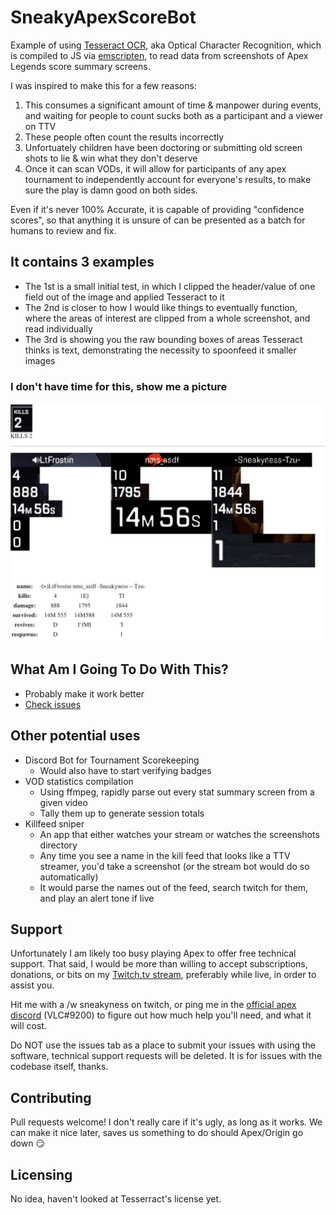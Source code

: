 # SneakyApexScoreBot
Example of using [Tesseract OCR](https://github.com/naptha/tesseract.js#tesseractjs), aka Optical Character Recognition, which is compiled to JS via [emscripten](https://github.com/kripken/emscripten), to read data from screenshots of Apex Legends score summary screens.  
  
I was inspired to make this for a few reasons: 
 1) This consumes a significant amount of time & manpower during events, and waiting for people to count sucks both as a participant and a viewer on TTV
 2) These people often count the results incorrectly
 3) Unfortuately children have been doctoring or submitting old screen shots to lie & win what they don't deserve
 4) Once it can scan VODs, it will allow for participants of any apex tournament to independently account for everyone's results, to make sure the play is damn good on both sides. 

Even if it's never 100% Accurate, it is capable of providing "confidence scores", so that anything it is unsure of can be presented as a batch for humans to review and fix. 

## It contains 3 examples
- The 1st is a small initial test, in which I clipped the header/value of one field out of the image and applied Tesseract to it
- The 2nd is closer to how I would like things to eventually function, where the areas of interest are clipped from a whole screenshot, and read individually
- The 3rd is showing you the raw bounding boxes of areas Tesseract thinks is text, demonstrating the necessity to spoonfeed it smaller images

### I don't have time for this, show me a picture
![](https://github.com/sneakyness/SneakyApexScoreBot/blob/master/img/examplescreen.png)

## What Am I Going To Do With This?
- Probably make it work better
- [Check issues](https://github.com/sneakyness/SneakyApexScoreBot/issues)

## Other potential uses
- Discord Bot for Tournament Scorekeeping
    - Would also have to start verifying badges 
- VOD statistics compilation
    - Using ffmpeg, rapidly parse out every stat summary screen from a given video
    - Tally them up to generate session totals
- Killfeed sniper 
    - An app that either watches your stream or watches the screenshots directory
    - Any time you see a name in the kill feed that looks like a TTV streamer, you'd take a screenshot (or the stream bot would do so automatically)
    - It would parse the names out of the feed, search twitch for them, and play an alert tone if live

## Support
Unfortunately I am likely too busy playing Apex to offer free technical support. That said, I would be more than willing to accept subscriptions, donations, or bits on my [Twitch.tv stream](https://twitch.tv/sneakyness), preferably while live, in order to assist you.  

Hit me with a /w sneakyness on twitch, or ping me in the [official apex discord](https://discord.gg/apexlegends) (VLC#9200) to figure out how much help you'll need, and what it will cost. 

Do NOT use the issues tab as a place to submit your issues with using the software, technical support requests will be deleted. It is for issues with the codebase itself, thanks.

## Contributing
Pull requests welcome! I don't really care if it's ugly, as long as it works. We can make it nice later, saves us something to do should Apex/Origin go down 😏

## Licensing 
No idea, haven't looked at Tesserract's license yet.
